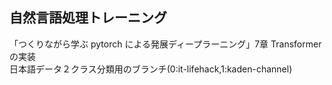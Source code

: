 ## 自然言語処理トレーニング
「つくりながら学ぶ pytorch による発展ディープラーニング」7章 Transformerの実装  
日本語データ２クラス分類用のブランチ(0:it-lifehack,1:kaden-channel)